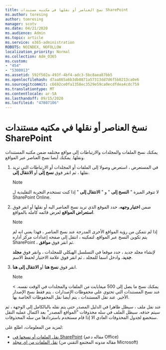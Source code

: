 ```yaml
---
title: نسخ العناصر أو نقلها في مكتبه مستندات SharePoint
ms.author: toresing
author: tomresing
manager: scotv
ms.date: 04/21/2020
ms.audience: Admin
ms.topic: article
ms.service: o365-administration
ROBOTS: NOINDEX, NOFOLLOW
localization_priority: Normal
ms.collection: Adm_O365
ms.custom:
- "454"
- "5300013"
ms.assetid: 592f502a-493f-4bf4-adc3-5bc8aea87bb5
ms.openlocfilehash: d7aa865a6b3db0871a57313dd7d6f5b0213ca0e6
ms.sourcegitcommit: c6692ce0fa1358ec3529e59ca0ecdfdea4cdc759
ms.translationtype: MT
ms.contentlocale: ar-SA
ms.lasthandoff: 09/15/2020
ms.locfileid: "47807106"
---
```

# <a name="copy-or-move-items-in-a-sharepoint-document-library"></a>نسخ العناصر أو نقلها في مكتبه مستندات SharePoint

يمكنك نسخ الملفات والمجلدات والارتباطات إلى مواقع مختلفه ضمن مكتبه المستندات ونقلها. يمكنك أيضا نسخ العناصر عبر المواقع. 
  
1. في المستعرض ، استعرض وصولا إلى الملفات أو المجلدات أو الارتباطات التي تريد نقلها ، ثم انقر فوق **نسخ إلى** أو **الانتقال إلى**.

    > [!NOTE]
    > لا تتوفر الميزة " **النسخ إلى** " و " **الانتقال إلى** " إذا كنت تستخدم التجربة التقليدية ل SharePoint Online.
  
2. ضمن **اختيار وجهه**، حدد الموقع الذي تريد نسخ العناصر اليه أو نقلها أو انقر فوق **استعراض المواقع** لعرض قائمه كامله بالمواقع.

    > [!NOTE]
    > إذا لم تتمكن من رؤية المواقع الأخرى المدرجة عند نسخ العناصر ، فهذا يعني انه لم يتم تكوين النسخ عبر المواقع. لتمكينه ، انتقل إلى صفحه إعدادات مركز أداره SharePoint ، ثم انقر فوق **موافق**.
  
    لإنشاء مجلد جديد ، حدد موقعا في التسلسل الهيكلي للمجلدات ، وانقر فوق **مجلد جديد**، وادخل اسما للمجلد ، ثم انقر فوق علامة الاختيار لحفظ الاسم.

3. انقر فوق **نسخ هنا** أو **الانتقال إلى هنا**.

    > [!NOTE]
    > يمكنك نسخ ما يصل إلى 500 ميغابايت من الملفات والمجلدات في الوقت نفسه. > عند نسخ المستندات التي تحتوي علي محفوظات الإصدارات ، يتم فقط نسخ الإصدار الأخير. عند نقل المستندات ، يتم أيضا نقل المحفوظات الخاصة بها.
  
 عند نقل ملف ، سيظل ظاهرا في الدليل المصدر حتى يتم نقله بالبالكامل إلى الوجهة ، ثم سيتم حذفه. سيظل الملف في سله محذوفات "المواقع المصدر" بعد اكتمال عمليه النقل ستخضع لجدول المحذوفات العادي الا إذا قام مستخدم باستردادها من سله المحذوفات.

لمزيد من المعلومات، اطلع على:

 - [نقل الملفات أو نسخها في SharePoint](https://support.office.com/article/move-or-copy-files-in-sharepoint-00e2f483-4df3-46be-a861-1f5f0c1a87bc) (مقاله دعم Office)
 - [نقل الملفات من اي مجلد](https://techcommunity.microsoft.com/t5/Microsoft-SharePoint-Blog/Now-move-files-anywhere-in-Office-365-SharePoint-and-OneDrive/ba-p/146973) (مقاله مدونه المجتمع التقني من Microsoft)  